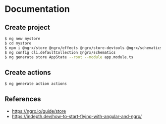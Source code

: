 # Documentation


## Create project
```bash
$ ng new mystore
$ cd mystore
$ npm i @ngrx/store @ngrx/effects @ngrx/store-devtools @ngrx/schematics --save
$ ng config cli.defaultCollection @ngrx/schematics
$ ng generate store AppState --root --module app.module.ts
```

## Create actions
```bash
$ ng generate action actions
```

## References
- https://ngrx.io/guide/store
- https://indepth.dev/how-to-start-flying-with-angular-and-ngrx/
